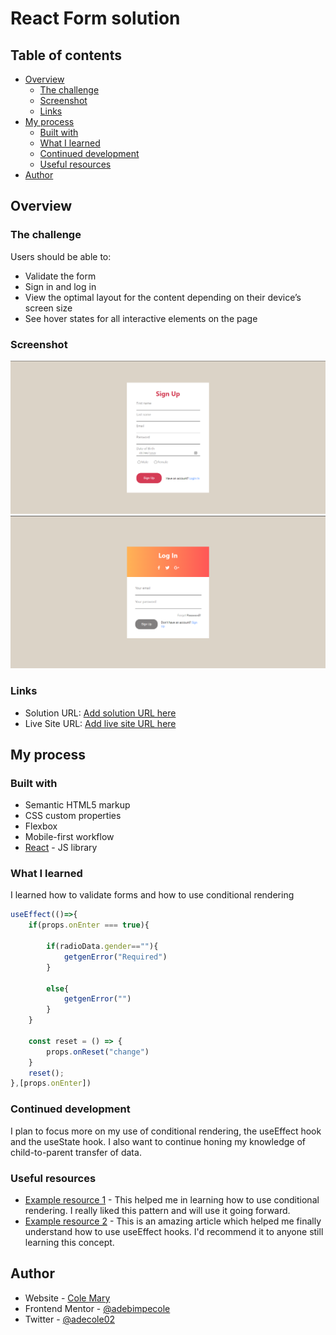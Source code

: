 # React Form solution

## Table of contents

- [Overview](#overview)
  - [The challenge](#the-challenge)
  - [Screenshot](#screenshot)
  - [Links](#links)
- [My process](#my-process)
  - [Built with](#built-with)
  - [What I learned](#what-i-learned)
  - [Continued development](#continued-development)
  - [Useful resources](#useful-resources)
- [Author](#author)

## Overview

### The challenge

Users should be able to:

- Validate the form
- Sign in and log in
- View the optimal layout for the content depending on their device’s screen size
- See hover states for all interactive elements on the page

### Screenshot

![](./screenshot1.png)
![](./screenshot2.png)


### Links

- Solution URL: [Add solution URL here](https://github.com/adebimpecole/react-form.git)
- Live Site URL: [Add live site URL here](https://beautiful-tapioca-f14f5c.netlify.app/)

## My process

### Built with

- Semantic HTML5 markup
- CSS custom properties
- Flexbox
- Mobile-first workflow
- [React](https://reactjs.org/) - JS library

### What I learned

I learned how to validate forms and how to use conditional rendering


```js
useEffect(()=>{
    if(props.onEnter === true){

        if(radioData.gender==""){
            getgenError("Required")
        }
        
        else{
            getgenError("")
        }
    } 

    const reset = () => {        
        props.onReset("change")
    }
    reset();
},[props.onEnter])
```

### Continued development
I plan to focus more on my use of conditional rendering, the useEffect hook and the useState hook. I also want to continue honing my knowledge of child-to-parent transfer of data.

### Useful resources

- [Example resource 1](https://reactjs.org/docs/refs-and-the-dom.html) - This helped me in learning how to use conditional rendering. I really liked this pattern and will use it going forward.
- [Example resource 2](https://reactjs.org/docs/hooks-effect.html) - This is an amazing article which helped me finally understand how to use useEffect hooks. I'd recommend it to anyone still learning this concept.

## Author

- Website - [Cole Mary](https://beautiful-tapioca-f14f5c.netlify.app/)
- Frontend Mentor - [@adebimpecole](https://www.frontendmentor.io/profile/adebimpecole)
- Twitter - [@adecole02](https://twitter.com/adecole02)

